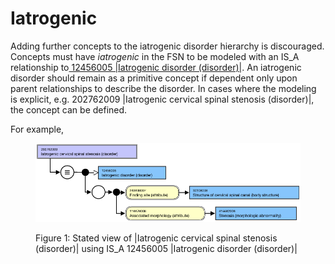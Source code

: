 # Iatrogenic

Adding further concepts to the iatrogenic disorder hierarchy is discouraged. Concepts must have _iatrogenic_ in the FSN to be modeled with an IS\_A relationship to[ 12456005 |Iatrogenic disorder (disorder)|](http://snomed.info/id/12456005). An iatrogenic disorder should remain as a primitive concept if dependent only upon parent relationships to describe the disorder. In cases where the modeling is explicit, e.g. 202762009 |Iatrogenic cervical spinal stenosis (disorder)|, the concept can be defined.

For example,

<figure><img src="../../../../images/179930900.png" alt=""><figcaption><p>Figure 1: Stated view of |Iatrogenic cervical spinal stenosis (disorder)| using IS_A 12456005 |Iatrogenic disorder (disorder)|</p></figcaption></figure>

